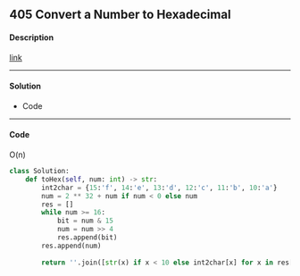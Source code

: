 ## 405 Convert a Number to Hexadecimal

#### Description

[link](https://leetcode.com/problems/convert-a-number-to-hexadecimal/)

---

#### Solution

- Code

---

#### Code

O(n)

```python
class Solution:
    def toHex(self, num: int) -> str:
        int2char = {15:'f', 14:'e', 13:'d', 12:'c', 11:'b', 10:'a'}
        num = 2 ** 32 + num if num < 0 else num
        res = []
        while num >= 16:
            bit = num & 15
            num = num >> 4
            res.append(bit)
        res.append(num)
            
        return ''.join([str(x) if x < 10 else int2char[x] for x in res[::-1]]) 
```
